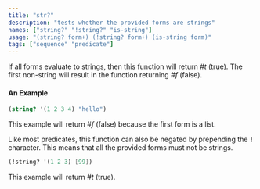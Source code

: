 ```yaml
---
title: "str?"
description: "tests whether the provided forms are strings"
names: ["string?" "!string?" "is-string"]
usage: "(string? form+) (!string? form+) (is-string form)"
tags: ["sequence" "predicate"]
---
```


If all forms evaluate to strings, then this function will return _#t_ (true). The first non-string will result in the function returning _#f_ (false).

#### An Example

```scheme
(string? '(1 2 3 4) "hello")
```

This example will return _#f_ (false) because the first form is a list.

Like most predicates, this function can also be negated by prepending the `!` character. This means that all the provided forms must not be strings.

```scheme
(!string? '(1 2 3) [99])
```

This example will return _#t_ (true).

